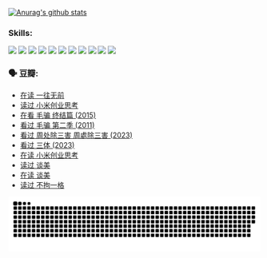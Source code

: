 
[![Anurag's github stats](https://github-readme-stats.vercel.app/api?username=w940853815)](https://github.com/anuraghazra/github-readme-stats)

### Skills:

<code><img height="32" src="https://cdn.jsdelivr.net/npm/simple-icons@v5/icons/python.svg"></code>
<code><img height="32" src="https://cdn.jsdelivr.net/npm/simple-icons@v5/icons/javascript.svg"></code>
<code><img height="32" src="https://cdn.jsdelivr.net/npm/simple-icons@v5/icons/django.svg"></code>
<code><img height="32" src="https://cdn.jsdelivr.net/npm/simple-icons@v5/icons/flask.svg"></code>
<code><img height="32" src="https://cdn.jsdelivr.net/npm/simple-icons@v5/icons/vuetify.svg"></code>
<code><img height="32" src="https://cdn.jsdelivr.net/npm/simple-icons@v5/icons/git.svg"></code>
<code><img height="32" src="https://cdn.jsdelivr.net/npm/simple-icons@v5/icons/docker.svg"></code>
<code><img height="32" src="https://cdn.jsdelivr.net/npm/simple-icons@v5/icons/postgresql.svg"></code>
<code><img height="32" src="https://cdn.jsdelivr.net/npm/simple-icons@v5/icons/elasticsearch.svg"></code>
<code><img height="32" src="https://cdn.jsdelivr.net/npm/simple-icons@v5/icons/macos.svg"></code>
<code><img height="32" src="https://cdn.jsdelivr.net/npm/simple-icons@v5/icons/linux.svg"></code>

### 🗣 豆瓣:

<!-- DOUBAN-ACTIVITIES:START -->
- [在读 一往无前](https://www.douban.com/people/136069238/status/4590507310/?_i=14450595)
- [读过 小米创业思考](https://www.douban.com/people/136069238/status/4590506983/?_i=14450595)
- [在看 毛骗 终结篇‎ (2015)](https://www.douban.com/people/136069238/status/4581971924/?_i=14450595)
- [看过 毛骗 第二季‎ (2011)](https://www.douban.com/people/136069238/status/4581971810/?_i=14450595)
- [看过 周处除三害 周處除三害‎ (2023)](https://www.douban.com/people/136069238/status/4575646701/?_i=14450595)
- [看过 三体‎ (2023)](https://www.douban.com/people/136069238/status/4574263039/?_i=14450595)
- [在读 小米创业思考](https://www.douban.com/people/136069238/status/4572047905/?_i=14450595)
- [读过 谈美](https://www.douban.com/people/136069238/status/4572047629/?_i=14450595)
- [在读 谈美](https://www.douban.com/people/136069238/status/4560861771/?_i=14450595)
- [读过 不拘一格](https://www.douban.com/people/136069238/status/4560861445/?_i=14450595)
<!-- DOUBAN-ACTIVITIES:END -->


![Snake animation](https://raw.githubusercontent.com/w940853815/w940853815/output/github-contribution-grid-snake.svg)

<!--
**w940853815/w940853815** is a ✨ _special_ ✨ repository because its `README.md` (this file) appears on your GitHub profile.

Here are some ideas to get you started:

- 🔭 I’m currently working on ...
- 🌱 I’m currently learning ...
- 👯 I’m looking to collaborate on ...
- 🤔 I’m looking for help with ...
- 💬 Ask me about ...
- 📫 How to reach me: ...
- 😄 Pronouns: ...
- ⚡ Fun fact: ...
-->
